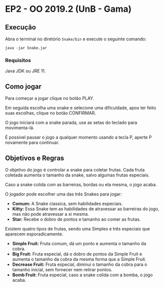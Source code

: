 # EP2 - OO 2019.2 (UnB - Gama)

## Execução
Abra o terminal no diretório ```Snake/bin``` e execute o seguinte comando:

    java -jar Snake.jar
    
### Requisitos

Java JDK ou JRE 11.


## Como jogar
Para começar a jogar clique no botão PLAY.

Em seguida escolha uma snake e selecione uma dificuldade, apos ter feito suas escolhas, clique no botão CONFIRMAR.

O jogo iniciará com a snake parada, use as setas do teclado para movimenta-lá.

É possivel pausar o jogo a qualquer momento usando a tecla P, aperte P novamente para continuar.

## Objetivos e Regras
O objetivo do jogo é controlar a snake para coletar frutas. Cada fruta coletada aumenta o tamanho da snake, salvo algumas frutas especiais.

Caso a snake colida com as barreiras, bordas ou ela mesma, o jogo acaba.

O jogador pode escolher uma das trẽs Snakes para jogar:

* **Comum:** A Snake classica, sem habilidades especiais.
* **Kitty:** Essa Snake tem as habilidades de atravessar as barreiras do jogo, mas não pode atravessar a si mesma.
* **Star:** Recebe o dobro de pontos e tamanho ao comer as frutas.


Existem quatro tipos de frutas, sendo uma Simples e três especiais que aparecem esporadicamente.

- **Simple Fruit:** Fruta comum, dá um ponto e aumenta o tamanho da cobra.
- **Big Fruit:** Fruta especial, dá o dobro de pontos da Simple Fruit e aumenta o tamanho da cobra da mesma forma que a Simple Fruit.
- **Decrease Fruit:** Fruta especial, diminui o tamanho da cobra para o tamanho inicial, sem fornecer nem retirar pontos.
- **Bomb Fruit:** Fruta especial, caso a snake colida com a bomba, o jogo acaba.




